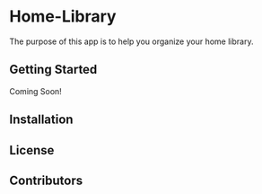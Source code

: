 # Home-Library
The purpose of this app is to help you organize your home library.

## Getting Started
Coming Soon!

## Installation

## License

## Contributors
